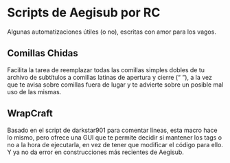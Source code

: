 # Scripts de Aegisub por RC
Algunas automatizaciones útiles (o no), escritas con amor para los vagos. 

## Comillas Chidas
Facilita la tarea de reemplazar todas las comillas simples dobles de tu archivo de subtítulos a comillas latinas de apertura y cierre (“ ”), a la vez que te avisa sobre comillas fuera de lugar y te advierte sobre un posible mal uso de las mismas. 

## WrapCraft
Basado en el script de darkstar901 para comentar líneas, esta macro hace lo mismo, pero ofrece una GUI que te permite decidir si mantener los tags o no a la hora de ejecutarla, en vez de tener que modificar el código para ello. Y ya no da error en construcciones más recientes de Aegisub. 
